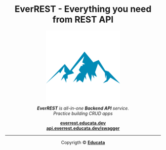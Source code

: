 <h1 align="center"><b>EverREST</b> - Everything you need from REST API</h1>

<p align="center">
  <img src="./docs/public/logo.png" alt="everrest-logo" width="240px" height="240px"/>
  <br>
  <em><b>EverREST</b> is all-in-one <b>Backend API</b> service.
    <br> Practice building CRUD apps</em>
</p>

<p align="center">
  <a href="https://everrest.educata.dev"><strong>everrest.educata.dev</strong></a>
  <br>
  <a href="https://api.everrest.educata.dev/swagger"><strong>api.everrest.educata.dev/swagger</strong></a>
</p>

<hr>

<p align="center">Copyrigth © <b><a href="https://github.com/educata">Educata</a></b></p>

